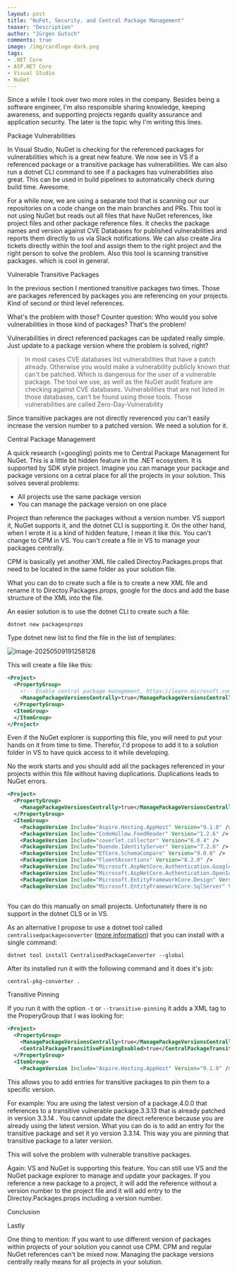 ```yaml
---
layout: post
title: "NuFet, Security, and Central Package Management"
teaser: "Description"
author: "Jürgen Gutsch"
comments: true
image: /img/cardlogo-dark.png
tags: 
- .NET Core
- ASP.NET Core
- Visual Studio
- NuGet
---
```


Since a while I took over two more roles in the company. Besides being a software engineer, I'm also responsible sharing knowledge, keeping awareness, and supporting projects regards quality assurance and application security. The later is the topic why I'm writing this lines.   

Package Vulnerabilities

In Visual Studio, NuGet is checking for the referenced packages for vulnerabilities which is a great new feature. We now see in VS if a referenced package or a transitive package has vulnerabilities. We can also run a dotnet CLI command to see if a packages has vulnerabilities also great. This can be used in build pipelines to automatically check during build time. Awesome.

For a while now, we are using a separate tool that is scanning our our repositories on a code change on the main branches and PRs. This tool is not using NuGet but reads out all files that have NuGet references, like project files and other package reference files. It checks the package names and version against CVE Databases for published vulnerabilities and reports them directly to us via Slack notifications. We can also create Jira tickets directly within the tool and assign them to the right project and the right person to solve the problem. Also this tool is scanning transitive packages. which is cool in general.

Vulnerable Transitive Packages

In the previous section I mentioned transitive packages two times. Those are packages referenced by packages you are referencing on your projects. Kind of second or third level references.

What's the problem with those? Counter question: Who would you solve vulnerabilities in those kind of packages? That's the problem!

Vulnerabilities in direct referenced packages can be updated really simple. Just update to a package version where the problem is solved, right?

> In most cases CVE databases list vulnerabilities that have a patch already. Otherwise you would make a vulnerability publicly known that can't be patched. Which is dangerous for the user of a vulnerable package. The tool we use, as well as the NuGet audit feature are checking against CVE databases. Vulnerabilities that are not listed in those databases, can't be found using those tools. Those vulnerabilities are called Zero-Day-Vulnerability

Since transitive packages are not directly reverenced you can't easily increase the version number to a patched version. We need a solution for it.

Central Package Management

A quick research (=googling) points me to Central Package Management for NuGet. This is a little bit hidden feature in the .NET ecosystem. It is supported by SDK style project. Imagine you can manage your package and package versions on a cetral place for all the projects in your solution. This solves several problems:

* All projects use the same package version
* You can manage the package version on one place

Project than reference the packages without a version number. VS support it, NuGet supports it, and the dotnet CLI is supporting it. On the other hand, when I wrote it is a kind of hidden feature, I mean it like this. You can't change to CPM in VS. You can't create a file in VS to manage your packages centrally. 

CPM is basically yet another XML file called Directoy.Packages.props that need to be located in the same folder as your solution file. 

What you can do to create such a file is to create a new XML file and rename it to Directoy.Packages.props, google for the docs and add the base structure of the XML into the file.

An easier solution is to use the dotnet CLI to create such a file:

```shell
dotnet new packagesprops
```

Type dotnet new list to find the file in the list of templates:

![image-20250509191258128](C:\Users\JürgenGutsch\AppData\Roaming\Typora\typora-user-images\image-20250509191258128.png)

This will create a file like this:

```xml
<Project>
  <PropertyGroup>
    <!-- Enable central package management, https://learn.microsoft.com/en-us/nuget/consume-packages/Central-Package-Management -->
    <ManagePackageVersionsCentrally>true</ManagePackageVersionsCentrally>
  </PropertyGroup>
  <ItemGroup>
  </ItemGroup>
</Project>
```

Even if the NuGet explorer is supporting this file, you will need to put your hands on it from time to time. Therefor, I'd propose to add it to a solution folder in VS to have quick access to it while developing. 

No the work starts and you should add all the packages referenced in your projects within this file without having duplications. Duplications leads to NuGet errors.

```xml
<Project>
  <PropertyGroup>
    <ManagePackageVersionsCentrally>true</ManagePackageVersionsCentrally>
  </PropertyGroup>
  <ItemGroup>
    <PackageVersion Include="Aspire.Hosting.AppHost" Version="9.1.0" />
    <PackageVersion Include="CodeHollow.FeedReader" Version="1.2.6" />
    <PackageVersion Include="coverlet.collector" Version="6.0.4" />
    <PackageVersion Include="Duende.IdentityServer" Version="7.2.0" />
    <PackageVersion Include="EfCore.SchemaCompare" Version="9.0.0" />
    <PackageVersion Include="FluentAssertions" Version="8.2.0" />
    <PackageVersion Include="Microsoft.AspNetCore.Authentication.Google" Version="9.0.3" />
    <PackageVersion Include="Microsoft.AspNetCore.Authentication.OpenIdConnect" Version="9.0.3" />
    <PackageVersion Include="Microsoft.EntityFrameworkCore.Design" Version="9.0.3" />
    <PackageVersion Include="Microsoft.EntityFrameworkCore.SqlServer" Version="9.0.3" />
     
```

You can do this manually on small projects. Unfortunately there is no support in the dotnet CLS or in VS. 

As an alternative I propose to use a dotnet tool called `centralisedpackageconverter` ([more information](https://github.com/Webreaper/CentralisedPackageConverter)) that you can install with a single command:

```shel
dotnet tool install CentralisedPackageConverter --global
```

After its installed run it with the following command and it does it's job:

```
central-pkg-converter .
```

Transitive Pinning

If you run it with the option `-t` or `--transitive-pinning` it adds a XML tag to the ProperyGroup that I was looking for:

```xml
<Project>
  <PropertyGroup>
    <ManagePackageVersionsCentrally>true</ManagePackageVersionsCentrally>
    <CentralPackageTransitivePinningEnabled>true</CentralPackageTransitivePinningEnabled>
  </PropertyGroup>
  <ItemGroup>
    <PackageVersion Include="Aspire.Hosting.AppHost" Version="9.1.0" />

```

This allows you to add entries for transitive packages to pin them to a specific version. 

For example: You are using the latest version of a package.4.0.0 that references to a transitive vulnerable package.3.3.13 that is already patched in version 3.3.14 . You cannot update the direct reference because you are already using the latest version. What you can do is to add an entry for the transitive package and set it yo version 3.3.14. This way you are pinning that transitive package to a later version.

This will solve the problem with vulnerable transitive packages.

Again: VS and NuGet is supporting this feature. You can still use VS and the NuGet package explorer to manage and update your packages. If you reference a new package to a project, it will add the reference without a version number to the project file and it will add entry to the Directoy.Packages.props including a version number.

Conclusion



Lastly

One thing to mention: If you want to use different version of packages within projects of your solution you cannot use CPM. CPM and regular NuGet references can't be mixed now. Managing the package versions centrally really means for all projects in your solution. 



